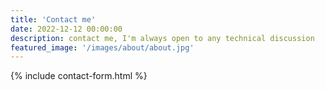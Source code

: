 ```yaml
---
title: 'Contact me'
date: 2022-12-12 00:00:00
description: contact me, I'm always open to any technical discussion
featured_image: '/images/about/about.jpg'
---
```


{% include contact-form.html %}